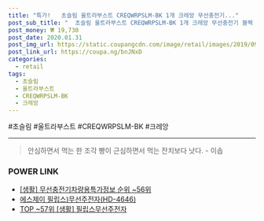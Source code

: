 ```yaml
--- 
title: "특가!   초슬림 울트라부스트 CREQWRPSLM-BK 1개 크레앙 무선충전기..." 
post_sub_title: "  초슬림 울트라부스트 CREQWRPSLM-BK 1개 크레앙 무선충전기 블랙 15W" 
post_money: ₩ 19,730 
post_date: 2020.01.31 
post_img_url: https://static.coupangcdn.com/image/retail/images/2019/09/07/15/6/d808c4af-17cf-4658-b6ca-5f8b578a8a7a.jpg 
post_link_url: https://coupa.ng/bnJNxD 
categories: 
  - retail 
tags: 
  - 초슬림 
  - 울트라부스트 
  - CREQWRPSLM-BK 
  - 크레앙 
--- 
```

  #초슬림 #울트라부스트 #CREQWRPSLM-BK #크레앙 
<hr> 

> 안심하면서 먹는 한 조각 빵이 근심하면서 먹는 잔치보다 낫다. - 이솝 


### POWER LINK

* <a href="https://blog.naver.com/fasyy4321/221773323791" target="_blank"> [생활] 무선충전기차량용특가정보 순위 ~56위</a>
* <a href="https://blog.naver.com/fasyy4321/221791770522" target="_blank">에스제이 필립스)무선주전자(HD-4646)</a>
* <a href="https://blog.naver.com/an0733/221791171993" target="_blank"> TOP ~57위 [생활] 필립스무선주전자</a>
